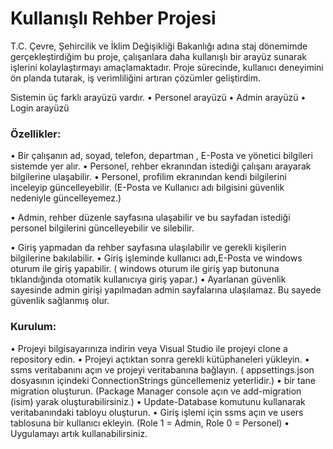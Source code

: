 <h1> Kullanışlı Rehber Projesi</h1>
T.C. Çevre, Şehircilik ve İklim Değişikliği Bakanlığı adına staj dönemimde gerçekleştirdiğim bu proje, çalışanlara daha kullanışlı bir arayüz sunarak işlerini kolaylaştırmayı amaçlamaktadır. Proje sürecinde, kullanıcı deneyimini ön planda tutarak, iş verimliliğini artıran çözümler geliştirdim.

Sistemin üç farklı arayüzü vardır.
• Personel arayüzü
• Admin arayüzü
• Login arayüzü

<h3>Özellikler:</h3>
• Bir çalışanın ad, soyad, telefon, departman , E-Posta ve yönetici bilgileri sistemde yer alır.
• Personel, rehber ekranından istediği çalışanı arayarak bilgilerine ulaşabilir.
• Personel, profilim ekranından kendi bilgilerini inceleyip güncelleyebilir. (E-Posta ve Kullanıcı adı bilgisini güvenlik nedeniyle güncelleyemez.)

• Admin, rehber düzenle sayfasına ulaşabilir ve bu sayfadan istediği personel bilgilerini güncelleyebilir ve silebilir.

• Giriş yapmadan da rehber sayfasına ulaşılabilir ve gerekli kişilerin bilgilerine bakılabilir.
• Giriş işleminde kullanıcı adı,E-Posta ve windows oturum ile giriş yapabilir. ( windows oturum ile giriş yap butonuna tıklandığında otomatik kullanıcıya giriş yapar.)
• Ayarlanan güvenlik sayesinde admin girişi yapılmadan admin sayfalarına ulaşılamaz. Bu sayede güvenlik sağlanmış olur.


<h3>Kurulum:</h3>
• Projeyi bilgisayarınıza indirin veya Visual Studio ile projeyi clone a repository edin.
• Projeyi açtıktan sonra gerekli kütüphaneleri yükleyin.
• ssms veritabanını açın ve projeyi veritabanına bağlayın. ( appsettings.json dosyasının içindeki ConnectionStrings güncellemeniz yeterlidir.)
• bir tane migration oluşturun. (Package Manager console açın ve add-migration (isim) yarak oluşturabilirsiniz.)
• Update-Database komutunu kullanarak veritabanındaki tabloyu oluşturun.
• Giriş işlemi için ssms açın ve users tablosuna bir kullanıcı ekleyin. (Role 1 = Admin, Role 0 = Personel)
• Uygulamayı artık kullanabilirsiniz.
